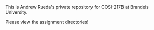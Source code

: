 This is Andrew Rueda's private repository for COSI-217B at Brandeis University.

Please view the assignment directories!
